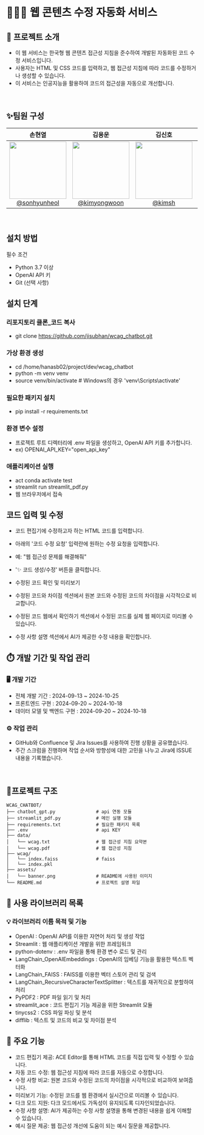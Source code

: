 # 🧑🏻‍💻 웹 콘텐츠 수정 자동화 서비스

## 🚀 프로젝트 소개

- 이 웹 서비스는 한국형 웹 콘텐츠 접근성 지침을 준수하여 개발된 자동화된 코드 수정 서비스입니다.
- 사용자는 HTML 및 CSS 코드를 입력하고, 웹 접근성 지침에 따라 코드를 수정하거나 생성할 수 있습니다.
- 이 서비스는 인공지능을 활용하여 코드의 접근성을 자동으로 개선합니다.

<br>

## ✨팀원 구성

<div align="center">

| **손현열** | **김용운** | **김신호** | **한지섭** |
| :------: |  :------: | :------: | :------: |
| [<img src="https://github.com/user-attachments/assets/9db34279-78a5-4a60-b0e5-b5930b81e01e" height=150 width=150> <br/> @sonhyunheol](https://github.com/jisubhan) | [<img src="https://github.com/user-attachments/assets/b1e9b2b0-d620-4cea-b03d-62296e6e81e4" height=150 width=150> <br/> @kimyongwoon](https://github.com/jisubhan) | [<img src="https://github.com/user-attachments/assets/9c2fc040-9b18-4cfa-bb77-c5a73ce3b68a" height=150 width=150> <br/> @kimsh](https://github.com/jisubhan) | [<img src="https://github.com/user-attachments/assets/7fb33fee-7166-4067-b9d7-5804b6b4d451" height=150 width=150> <br/> @jisubhan](https://github.com/jisubhan) |

</div>

<br>

## 설치 방법
필수 조건
- Python 3.7 이상
- OpenAI API 키
- Git (선택 사항)

## 설치 단계
### 리포지토리 클론_코드 복사
- git clone https://github.com/jisubhan/wcag_chatbot.git

### 가상 환경 생성


- cd /home/hanasb02/project/dev/wcag_chatbot
- python -m venv venv
- source venv/bin/activate  # Windows의 경우 'venv\Scripts\activate'


### 필요한 패키지 설치

- pip install -r requirements.txt
### 환경 변수 설정
- 프로젝트 루트 디렉터리에 .env 파일을 생성하고, OpenAI API 키를 추가합니다.
- ex) OPENAI_API_KEY="open_api_key"


### 애플리케이션 실행
- act conda activate test
- streamlit run streamlit_pdf.py
- 웹 브라우저에서 접속


## 코드 입력 및 수정

- 코드 편집기에 수정하고자 하는 HTML 코드를 입력합니다.
- 아래의 '코드 수정 요청' 입력란에 원하는 수정 요청을 입력합니다.
- 예: "웹 접근성 문제를 해결해줘"
- '✨ 코드 생성/수정' 버튼을 클릭합니다.
- 수정된 코드 확인 및 미리보기

- 수정된 코드와 차이점 섹션에서 원본 코드와 수정된 코드의 차이점을 시각적으로 비교합니다.
- 수정된 코드 웹에서 확인하기 섹션에서 수정된 코드를 실제 웹 페이지로 미리볼 수 있습니다.
- 수정 사항 설명 섹션에서 AI가 제공한 수정 내용을 확인합니다.

## ⏱️ 개발 기간 및 작업 관리

### 🖥️ 개발 기간

- 전체 개발 기간 : 2024-09-13 ~ 2024-10-25
- 프론트엔드 구현 : 2024-09-20 ~ 2024-10-18
- 데이터 모델 및 백엔드 구현 : 2024-09-20 ~ 2024-10-18


### ⚙️ 작업 관리

- GitHub와 Confluence 및 Jira Issues를 사용하여 진행 상황을 공유했습니다.
- 주간 스크럼을 진행하며 작업 순서와 방향성에 대한 고민을 나누고 Jira에 ISSUE 내용을 기록했습니다.

<br>

## 👀프로젝트 구조

```
WCAG_CHATBOT/
├── chatbot_gpt.py               # api 연동 모듈
├── streamlit_pdf.py             # 메인 실행 모듈
├── requirements.txt             # 필요한 패키지 목록
├── .env                         # api KEY
├── data/
│   └── wcag.txt                 # 웹 접근성 지침 요약본
│   └── wcag.pdf                 # 웹 접근성 지침 
├── wcag/
│   └── index.faiss              # faiss
│   └── index.pkl                
├── assets/
│   └── banner.png               # README에 사용된 이미지
└── README.md                    # 프로젝트 설명 파일
```

## 🚩 사용 라이브러리 목록
### 💡 라이브러리 이름 목적 및 기능
- OpenAI	: OpenAI API를 이용한 자연어 처리 및 생성 작업
- Streamlit	: 웹 애플리케이션 개발을 위한 프레임워크
- python-dotenv	: .env 파일을 통해 환경 변수 로드 및 관리
- LangChain_OpenAIEmbeddings : OpenAI의 임베딩 기능을 활용한 텍스트 벡터화
- LangChain_FAISS : FAISS를 이용한 벡터 스토어 관리 및 검색
- LangChain_RecursiveCharacterTextSplitter : 텍스트를 재귀적으로 분할하여 처리
- PyPDF2 : PDF 파일 읽기 및 처리
- streamlit_ace	: 코드 편집기 기능 제공을 위한 Streamlit 모듈
- tinycss2	: CSS 파일 파싱 및 분석
- difflib	: 텍스트 및 코드의 비교 및 차이점 분석


## 📌 주요 기능
- 코드 편집기 제공: ACE Editor를 통해 HTML 코드를 직접 입력 및 수정할 수 있습니다.
- 자동 코드 수정: 웹 접근성 지침에 따라 코드를 자동으로 수정합니다.
- 수정 사항 비교: 원본 코드와 수정된 코드의 차이점을 시각적으로 비교하여 보여줍니다.
- 미리보기 기능: 수정된 코드를 웹 환경에서 실시간으로 미리볼 수 있습니다.
- 다크 모드 지원: 다크 모드에서도 가독성이 유지되도록 디자인되었습니다.
- 수정 사항 설명: AI가 제공하는 수정 사항 설명을 통해 변경된 내용을 쉽게 이해할 수 있습니다.
- 예시 질문 제공: 웹 접근성 개선에 도움이 되는 예시 질문을 제공합니다.
<br>



